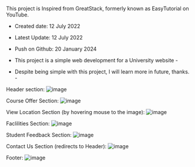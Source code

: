 This project is Inspired from GreatStack, formerly known as EasyTutorial on YouTube.

- Created date: 12 July 2022
- Latest Update: 12 July 2022
- Push on Github: 20 January 2024

- This project is a simple web development for a University website -
- Despite being simple with this project, I will learn more in future, thanks. - 

Header section:
![image](https://github.com/user-attachments/assets/33ef7364-e377-4a5d-a350-dea29a5e1621)

Course Offer Section:
![image](https://github.com/user-attachments/assets/90e76fa0-70ce-41e6-8252-0e093a53ebce)

View Location Section (by hovering mouse to the image):
![image](https://github.com/user-attachments/assets/ca254b8f-ffaa-4690-84e9-af75d522059a)

Faclilities Section:
![image](https://github.com/user-attachments/assets/1cf4317a-d501-44cc-b660-41812a09d880)

Student Feedback Section:
![image](https://github.com/user-attachments/assets/aa665f19-3756-47be-adba-f11610e18362)

Contact Us Section (redirects to Header):
![image](https://github.com/user-attachments/assets/bff38ad0-60c0-4646-a1da-6ea7e59bc3be)

Footer:
![image](https://github.com/user-attachments/assets/a2153d4a-f928-493d-bfef-7c92fd10000a)





